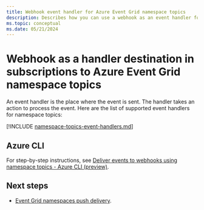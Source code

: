 ```yaml
---
title: Webhook event handler for Azure Event Grid namespace topics
description: Describes how you can use a webhook as an event handler for Azure Event Grid namespace topics. 
ms.topic: conceptual
ms.date: 05/21/2024
---
```


# Webhook as a handler destination in subscriptions to Azure Event Grid namespace topics 

An event handler is the place where the event is sent. The handler takes an action to process the event. Here are the list of supported event handlers for namespace topics:

[!INCLUDE [namespace-topics-event-handlers.md](includes/namespace-topics-event-handlers.md)]

## Azure CLI
For step-by-step instructions, see [Deliver events to webhooks using namespace topics - Azure CLI (preview)](publish-deliver-events-with-namespace-topics-webhook.md).

## Next steps

- [Event Grid namespaces push delivery](namespace-push-delivery-overview.md).
